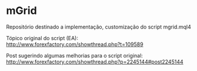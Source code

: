 mGrid
=====

Repositório destinado a implementação, customização do script mgrid.mql4

Tópico original do script (EA):
http://www.forexfactory.com/showthread.php?t=109589

Post sugerindo algumas melhorias para o script original:
http://www.forexfactory.com/showthread.php?p=2245144#post2245144
